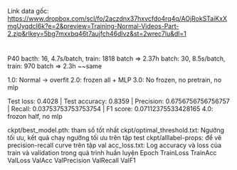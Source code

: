 Link data gốc:
https://www.dropbox.com/scl/fo/2aczdnx37hxvcfdo4rq4q/AOjRokSTaiKxXmgUyqdcI6k?e=2&preview=Training-Normal-Videos-Part-2.zip&rlkey=5bg7mxxbq46t7aujfch46dlvz&st=2wrec7lu&dl=1


#
P40 bacth: 16, 4.7s/batch, train: 1818 batch => 2.37h
    batch: 30, 8.5s/batch, train: 970 batch => 2.3h ~~same


1.0: Normal -> overfit
2.0: frozen all + MLP
3.0: No frozen, no pretrain, no mlp

Test loss: 0.4028 | Test accuracy: 0.8359 | Precision: 0.6756756756756757 | Recall: 0.03753753753753754 | F1 score: 0.07112375533428165
4.0: frozon half, no mlp

ckpt/best_model.pth: tham số tốt nhất
ckpt/optimal_threshold.txt: Ngưỡng tối ưu, kết quả chạy ngưỡng tối ưu trên tập test
ckpt/alllabel-props: để vẽ precision-recall curve trên tập val
acc_loss.txt: Log accuracy và loss của train và validation trong quá trình huấn luyện
Epoch TrainLoss TrainAcc ValLoss ValAcc ValPrecision ValRecall ValF1